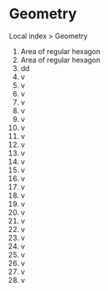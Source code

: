 Geometry
========
Local index > Geometry

1. Area of regular hexagon
2. Area of regular hexagon
3. dd
4. v
5. v
6. v
7. v
8. v
9. v
10. v
11. v
12. v
13. v
14. v
15. v
16. v
17. v
18. v
19. v
20. v
21. v
22. v
23. v
24. v
25. v
26. v
27. v
28. v

